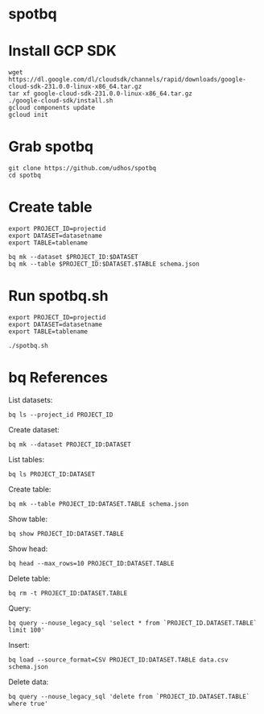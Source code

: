 # spotbq

# Install GCP SDK

    wget https://dl.google.com/dl/cloudsdk/channels/rapid/downloads/google-cloud-sdk-231.0.0-linux-x86_64.tar.gz
    tar xf google-cloud-sdk-231.0.0-linux-x86_64.tar.gz
    ./google-cloud-sdk/install.sh
    gcloud components update
    gcloud init

# Grab spotbq

    git clone https://github.com/udhos/spotbq
    cd spotbq

# Create table

    export PROJECT_ID=projectid
    export DATASET=datasetname
    export TABLE=tablename

    bq mk --dataset $PROJECT_ID:$DATASET
    bq mk --table $PROJECT_ID:$DATASET.$TABLE schema.json

# Run spotbq.sh

    export PROJECT_ID=projectid
    export DATASET=datasetname
    export TABLE=tablename

    ./spotbq.sh

# bq References

List datasets:

    bq ls --project_id PROJECT_ID

Create dataset:

    bq mk --dataset PROJECT_ID:DATASET

List tables:

    bq ls PROJECT_ID:DATASET

Create table:

    bq mk --table PROJECT_ID:DATASET.TABLE schema.json

Show table:

    bq show PROJECT_ID:DATASET.TABLE

Show head:

    bq head --max_rows=10 PROJECT_ID:DATASET.TABLE

Delete table:

    bq rm -t PROJECT_ID:DATASET.TABLE

Query:

    bq query --nouse_legacy_sql 'select * from `PROJECT_ID.DATASET.TABLE` limit 100'

Insert:

    bq load --source_format=CSV PROJECT_ID:DATASET.TABLE data.csv schema.json

Delete data:

    bq query --nouse_legacy_sql 'delete from `PROJECT_ID.DATASET.TABLE` where true'

